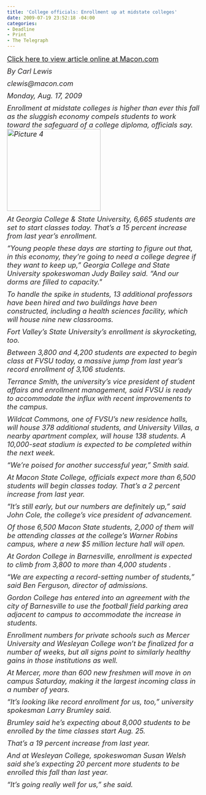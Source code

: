 ```yaml
---
title: 'College officials: Enrollment up at midstate colleges'
date: 2009-07-19 23:52:18 -04:00
categories:
- Deadline
- Print
- The Telegraph
---
```


<p style="margin-top: 10px; margin-right: 0pt; margin-bottom: 0pt; margin-left: 0pt; color: #272627; font-size: 1.3em; padding: 0pt;"><a href="http://www.macon.com/2009/08/17/811998/college-officials-enrollment-numbers.html">Click here to view article online at Macon.com</a></p>
<p style="margin-top: 10px; margin-right: 0pt; margin-bottom: 0pt; margin-left: 0pt; color: #272627; font-size: 1.3em; padding: 0pt;"><em>By Carl Lewis</em></p>
<p style="margin-top: 10px; margin-right: 0pt; margin-bottom: 0pt; margin-left: 0pt; color: #272627; font-size: 1.3em; padding: 0pt;"><em>clewis@macon.com</em></p>
<p style="margin-top: 10px; margin-right: 0pt; margin-bottom: 0pt; margin-left: 0pt; color: #272627; font-size: 1.3em; padding: 0pt;"><em>Monday, Aug. 17, 2009</em></p>
<p style="margin-top: 10px; margin-right: 0pt; margin-bottom: 0pt; margin-left: 0pt; color: #272627; font-size: 1.3em; padding: 0pt;">
<p style="margin-top: 10px; margin-right: 0pt; margin-bottom: 0pt; margin-left: 0pt; color: #272627; font-size: 1.3em; padding: 0pt;"><em>Enrollment at midstate colleges is higher than ever this fall as the sluggish economy compels students to work toward the safeguard of a college diploma, officials say.<a href="{{ site.baseurl }}/assets/Picture-4.png"><img class="size-medium wp-image-164 alignright" title="Picture 4" src="{{ site.baseurl }}/assets/Picture-4.png" alt="Picture 4" width="244" height="214" /></a></em></p>
<p style="margin-top: 10px; margin-right: 0pt; margin-bottom: 0pt; margin-left: 0pt; color: #272627; font-size: 1.3em; padding: 0pt;"><em>At Georgia College &amp; State University, 6,665 students are set to start classes today. That’s a 15 percent increase from last year’s enrollment.</em></p>
<p style="margin-top: 10px; margin-right: 0pt; margin-bottom: 0pt; margin-left: 0pt; color: #272627; font-size: 1.3em; padding: 0pt;"><em>“Young people these days are starting to figure out that, in this economy, they’re going to need a college degree if they want to keep up,” Georgia College and State University spokeswoman Judy Bailey said. “And our dorms are filled to capacity."</em></p>
<p style="margin-top: 10px; margin-right: 0pt; margin-bottom: 0pt; margin-left: 0pt; color: #272627; font-size: 1.3em; padding: 0pt;"><em><!--more--></em></p>
<p style="margin-top: 10px; margin-right: 0pt; margin-bottom: 0pt; margin-left: 0pt; color: #272627; font-size: 1.3em; padding: 0pt;"><em>To handle the spike in students, 13 additional professors have been hired and two buildings have been constructed, including a health sciences facility, which will house nine new classrooms.</em></p>
<p style="margin-top: 10px; margin-right: 0pt; margin-bottom: 0pt; margin-left: 0pt; color: #272627; font-size: 1.3em; padding: 0pt;"><em>Fort Valley’s State University’s enrollment is skyrocketing, too.</em></p>
<p style="margin-top: 10px; margin-right: 0pt; margin-bottom: 0pt; margin-left: 0pt; color: #272627; font-size: 1.3em; padding: 0pt;"><em>Between 3,800 and 4,200 students are expected to begin class at FVSU today, a massive jump from last year’s record enrollment of 3,106 students.</em></p>
<p style="margin-top: 10px; margin-right: 0pt; margin-bottom: 0pt; margin-left: 0pt; color: #272627; font-size: 1.3em; padding: 0pt;"><em>Terrance Smith, the university’s vice president of student affairs and enrollment management, said FVSU is ready to accommodate the influx with recent improvements to the campus.</em></p>
<p style="margin-top: 10px; margin-right: 0pt; margin-bottom: 0pt; margin-left: 0pt; color: #272627; font-size: 1.3em; padding: 0pt;"><em>Wildcat Commons, one of FVSU’s new residence halls, will house 378 additional students, and University Villas, a nearby apartment complex, will house 138 students. A 10,000-seat stadium is expected to be completed within the next week.</em></p>
<p style="margin-top: 10px; margin-right: 0pt; margin-bottom: 0pt; margin-left: 0pt; color: #272627; font-size: 1.3em; padding: 0pt;"><em>“We’re poised for another successful year,” Smith said.</em></p>
<p style="margin-top: 10px; margin-right: 0pt; margin-bottom: 0pt; margin-left: 0pt; color: #272627; font-size: 1.3em; padding: 0pt;"><em>At Macon State College, officials expect more than 6,500 students will begin classes today. That’s a 2 percent increase from last year.</em></p>
<p style="margin-top: 10px; margin-right: 0pt; margin-bottom: 0pt; margin-left: 0pt; color: #272627; font-size: 1.3em; padding: 0pt;"><em>“It’s still early, but our numbers are definitely up,” said John Cole, the college’s vice president of advancement.</em></p>
<p style="margin-top: 10px; margin-right: 0pt; margin-bottom: 0pt; margin-left: 0pt; color: #272627; font-size: 1.3em; padding: 0pt;"><em>Of those 6,500 Macon State students, 2,000 of them will be attending classes at the college’s Warner Robins campus, where a new $5 million lecture hall will open.</em></p>
<p style="margin-top: 10px; margin-right: 0pt; margin-bottom: 0pt; margin-left: 0pt; color: #272627; font-size: 1.3em; padding: 0pt;"><em>At Gordon College in Barnesville, enrollment is expected to climb from 3,800 to more than 4,000 students .</em></p>
<p style="margin-top: 10px; margin-right: 0pt; margin-bottom: 0pt; margin-left: 0pt; color: #272627; font-size: 1.3em; padding: 0pt;"><em>“We are expecting a record-setting number of students,” said Ben Ferguson, director of admissions.</em></p>
<p style="margin-top: 10px; margin-right: 0pt; margin-bottom: 0pt; margin-left: 0pt; color: #272627; font-size: 1.3em; padding: 0pt;"><em>Gordon College has entered into an agreement with the city of Barnesville to use the football field parking area adjacent to campus to accommodate the increase in students.</em></p>
<p style="margin-top: 10px; margin-right: 0pt; margin-bottom: 0pt; margin-left: 0pt; color: #272627; font-size: 1.3em; padding: 0pt;"><em>Enrollment numbers for private schools such as Mercer University and Wesleyan College won’t be finalized for a number of weeks, but all signs point to similarly healthy gains in those institutions as well.</em></p>
<p style="margin-top: 10px; margin-right: 0pt; margin-bottom: 0pt; margin-left: 0pt; color: #272627; font-size: 1.3em; padding: 0pt;"><em>At Mercer, more than 600 new freshmen will move in on campus Saturday, making it the largest incoming class in a number of years.</em></p>
<p style="margin-top: 10px; margin-right: 0pt; margin-bottom: 0pt; margin-left: 0pt; color: #272627; font-size: 1.3em; padding: 0pt;"><em>“It’s looking like record enrollment for us, too,” university spokesman Larry Brumley said.</em></p>
<p style="margin-top: 10px; margin-right: 0pt; margin-bottom: 0pt; margin-left: 0pt; color: #272627; font-size: 1.3em; padding: 0pt;"><em>Brumley said he’s expecting about 8,000 students to be enrolled by the time classes start Aug. 25.</em></p>
<p style="margin-top: 10px; margin-right: 0pt; margin-bottom: 0pt; margin-left: 0pt; color: #272627; font-size: 1.3em; padding: 0pt;"><em>That’s a 19 percent increase from last year.</em></p>
<p style="margin-top: 10px; margin-right: 0pt; margin-bottom: 0pt; margin-left: 0pt; color: #272627; font-size: 1.3em; padding: 0pt;"><em>And at Wesleyan College, spokeswoman Susan Welsh said she’s expecting 20 percent more students to be enrolled this fall than last year.</em></p>
<p style="margin-top: 10px; margin-right: 0pt; margin-bottom: 0pt; margin-left: 0pt; color: #272627; font-size: 1.3em; padding: 0pt;"><em>“It’s going really well for us,” she said.</em></p>
